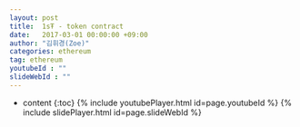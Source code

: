 ```yaml
---
layout: post
title:  1sŦ - token contract
date:   2017-03-01 00:00:00 +09:00
author: "김휘경(Zoe)"
categories: ethereum
tag: ethereum
youtubeId : ""
slideWebId : ""
---
```

* content
{:toc}
{% include youtubePlayer.html id=page.youtubeId %}
{% include slidePlayer.html id=page.slideWebId %}

